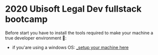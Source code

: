 # 2020 Ubisoft Legal Dev fullstack bootcamp

Before start you have to install the tools required to make your machine a true developer environment 💪:

- if you'are using a windows OS: [_setup your machine here](windows_setup.md)
